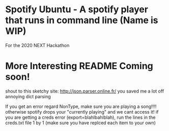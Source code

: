 # Spotify Ubuntu - A spotify player that runs in command line (Name is WIP)
For the 2020 NEXT Hackathon

# More Interesting README Coming soon!
shout to this sketchy site: http://json.parser.online.fr/
you saved me a lot off annoying dict parsing


If you get an error regard NonType, make sure you are playing a song!!!! otherwise spotify drops your "currently playing" and we cant access it!
if you are getting a creds error (export=blahlbahlblah), run the lines in the creds.txt file 1 by 1 (make sure you have replced each item to your own)
